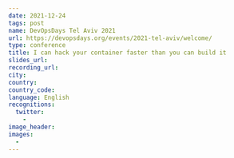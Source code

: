 ```yaml
---
date: 2021-12-24
tags: post
name: DevOpsDays Tel Aviv 2021
url: https://devopsdays.org/events/2021-tel-aviv/welcome/
type: conference
title: I can hack your container faster than you can build it
slides_url:
recording_url:
city:
country:
country_code:
language: English
recognitions:
  twitter:
    -
image_header:
images:
  -
---
```

